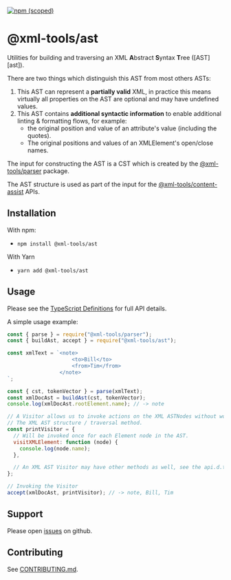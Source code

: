 [![npm (scoped)](https://img.shields.io/npm/v/@xml-tools/ast.svg)](https://www.npmjs.com/package/@xml-tools/ast)

# @xml-tools/ast

Utilities for building and traversing an XML **A**bstract **S**yntax **T**ree ([AST][ast]).

There are two things which distinguish this AST from most others ASTs:

1. This AST can represent a **partially valid** XML, in practice this means virtually all properties on
   the AST are optional and may have undefined values.
2. This AST contains **additional syntactic information** to enable additional linting & formatting flows, for example:
   - the original position and value of an attribute's value (including the quotes).
   - The original positions and values of an XMLElement's open/close names.

The input for constructing the AST is a CST which is created by the [@xml-tools/parser](../parser) package.

The AST structure is used as part of the input for the [@xml-tools/content-assist](../content-assist) APIs.

## Installation

With npm:

- `npm install @xml-tools/ast`

With Yarn

- `yarn add @xml-tools/ast`

## Usage

Please see the [TypeScript Definitions](./api.d.ts) for full API details.

A simple usage example:

```javascript
const { parse } = require("@xml-tools/parser");
const { buildAst, accept } = require("@xml-tools/ast");

const xmlText = `<note>
                     <to>Bill</to>
                     <from>Tim</from>
                 </note>
`;

const { cst, tokenVector } = parse(xmlText);
const xmlDocAst = buildAst(cst, tokenVector);
console.log(xmlDocAst.rootElement.name); // -> note

// A Visitor allows us to invoke actions on the XML ASTNodes without worrying about
// The XML AST structure / traversal method.
const printVisitor = {
  // Will be invoked once for each Element node in the AST.
  visitXMLElement: function (node) {
    console.log(node.name);
  },

  // An XML AST Visitor may have other methods as well, see the api.d.ts file/
};

// Invoking the Visitor
accept(xmlDocAst, printVisitor); // -> note, Bill, Tim
```

## Support

Please open [issues](https://github.com/SAP/xml-tols/issues) on github.

## Contributing

See [CONTRIBUTING.md](./CONTRIBUTING.md).
